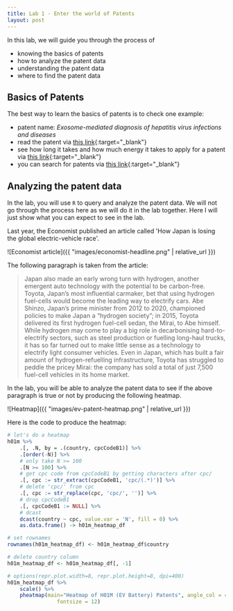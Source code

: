 ```yaml
---
title: Lab 1 - Enter the world of Patents
layout: post
---
```


In this lab, we will guide you through the process of

- knowing the basics of patents
- how to analyze the patent data
- understanding the patent data
- where to find the patent data


## Basics of Patents

The best way to learn the basics of patents is to check one example:

- patent name: *Exosome-mediated diagnosis of hepatitis virus infections and diseases*
- read the patent via [this link](https://worldwide.espacenet.com/patent/search/family/050682048/publication/US10495640B2?q=US201615377054){:target="_blank"}
- see how long it takes and how much energy it takes to apply for a patent via [this link](https://register.epo.org/ipfwretrieve?apn=US.201615377054.A&lng=en){:target="_blank"}
- you can search for patents via [this link](https://worldwide.espacenet.com/?locale=en_EP){:target="_blank"}


## Analyzing the patent data

In the lab, you will use `R` to query and analyze the patent data. We will not go through
the process here as we will do it in the lab together. Here I will just show what
you can expect to see in the lab.

Last year, the Economist published an article called 'How Japan is losing the global
electric-vehicle race'. 

![Economist article]({{ "images/economist-headline.png" | relative_url }})

The following paragraph is taken from the article:

> Japan also made an early wrong turn with hydrogen, another emergent auto technology with the potential to be carbon-free. Toyota, Japan’s most influential carmaker, bet that using hydrogen fuel-cells would become the leading way to electrify cars. Abe Shinzo, Japan’s prime minister from 2012 to 2020, championed policies to make Japan a “hydrogen society”; in 2015, Toyota delivered its first hydrogen fuel-cell sedan, the Mirai, to Abe himself. While hydrogen may come to play a big role in decarbonising hard-to-electrify sectors, such as steel production or fuelling long-haul trucks, it has so far turned out to make little sense as a technology to electrify light consumer vehicles. Even in Japan, which has built a fair amount of hydrogen-refuelling infrastructure, Toyota has struggled to peddle the pricey Mirai: the company has sold a total of just 7,500 fuel-cell vehicles in its home market.

In the lab, you will be able to analyze the patent data to see if the above paragraph is true or not by producing the following heatmap.

![Heatmap]({{ "images/ev-patent-heatmap.png" | relative_url }})


Here is the code to produce the heatmap:

```R
# let's do a heatmap
h01m %>%
    .[, .N, by = .(country, cpcCodeB1)] %>%
    .[order(-N)] %>%
    # only take N >= 100
    .[N >= 100] %>%
    # get cpc code from cpcCodeB1 by getting characters after cpc/
    .[, cpc := str_extract(cpcCodeB1, 'cpc/(.*)')] %>%
    # delete 'cpc/' from cpc
    .[, cpc := str_replace(cpc, 'cpc/', '')] %>%
    # drop cpcCodeB1
    .[, cpcCodeB1 := NULL] %>%
    # dcast
    dcast(country ~ cpc, value.var = 'N', fill = 0) %>%
    as.data.frame() -> h01m_heatmap_df

# set rownames
rownames(h01m_heatmap_df) <- h01m_heatmap_df$country

# delete country column
h01m_heatmap_df <- h01m_heatmap_df[, -1]

# options(repr.plot.width=8, repr.plot.height=8, dpi=400)
h01m_heatmap_df %>%
    scale() %>%
    pheatmap(main="Heatmap of H01M (EV Battery) Patents", angle_col = 45,
                fontsize = 12)
```
